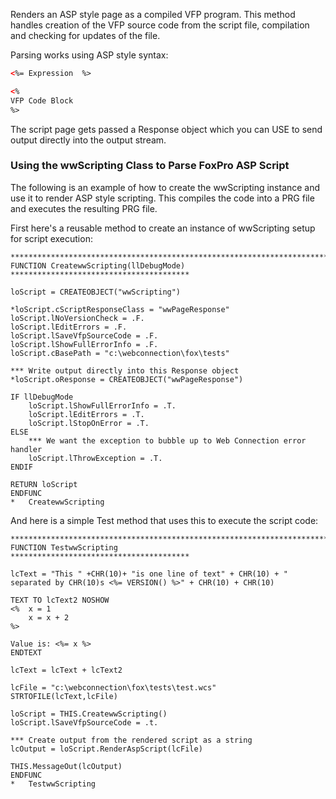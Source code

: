 ﻿Renders an ASP style page as a compiled VFP program. This method
handles creation of the VFP source code from the script file,
compilation and checking for updates of the file.

Parsing works using ASP style syntax:

```html
<%= Expression  %>

<%
VFP Code Block
%>
```

The script page gets passed a Response object which you can
USE to send output directly into the output stream.

### Using the wwScripting Class to Parse FoxPro ASP Script
The following is an example of how to create the wwScripting instance and use it to render ASP style scripting. This compiles the code into a PRG file and executes the resulting PRG file.

First here's a reusable method to create an instance of wwScripting setup for script execution:

```foxpro
************************************************************************
FUNCTION CreatewwScripting(llDebugMode)
****************************************

loScript = CREATEOBJECT("wwScripting")

*loScript.cScriptResponseClass = "wwPageResponse"
loScript.lNoVersionCheck = .F.
loScript.lEditErrors = .F.
loScript.lSaveVfpSourceCode = .F.
loScript.lShowFullErrorInfo = .F.
loScript.cBasePath = "c:\webconnection\fox\tests"

*** Write output directly into this Response object
*loScript.oResponse = CREATEOBJECT("wwPageResponse")

IF llDebugMode
	loScript.lShowFullErrorInfo = .T.
	loScript.lEditErrors = .T.
	loScript.lStopOnError = .T.
ELSE
    *** We want the exception to bubble up to Web Connection error handler
    loScript.lThrowException = .T.	
ENDIF

RETURN loScript
ENDFUNC
*   CreatewwScripting
```

And here is a simple Test method that uses this to execute the script code:

```foxpro
************************************************************************
FUNCTION TestwwScripting
****************************************

lcText = "This " +CHR(10)+ "is one line of text" + CHR(10) + " separated by CHR(10)s <%= VERSION() %>" + CHR(10) + CHR(10) 

TEXT TO lcText2 NOSHOW
<%  x = 1 
    x = x + 2
%>

Value is: <%= x %>    
ENDTEXT

lcText = lcText + lcText2

lcFile = "c:\webconnection\fox\tests\test.wcs"
STRTOFILE(lcText,lcFile)

loScript = THIS.CreatewwScripting()
loScript.lSaveVfpSourceCode = .t.

*** Create output from the rendered script as a string
lcOutput = loScript.RenderAspScript(lcFile)

THIS.MessageOut(lcOutput)
ENDFUNC
*   TestwwScripting
```